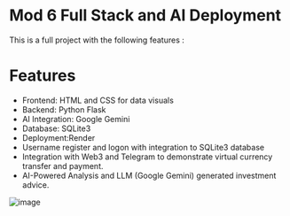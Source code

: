 # Mod 6 Full Stack and AI Deployment

This is a full project with the following features :

# Features
- Frontend: HTML and CSS for data visuals
- Backend: Python Flask
- AI Integration: Google Gemini
- Database: SQLite3
- Deployment:Render
- Username register and logon with integration to SQLite3 database
- Integration with Web3 and Telegram to demonstrate virtual currency transfer and payment.
- AI-Powered Analysis and LLM (Google Gemini) generated investment advice.     


![image](https://github.com/user-attachments/assets/be158eb3-0b51-4eeb-ad27-06e0d0124f69)
